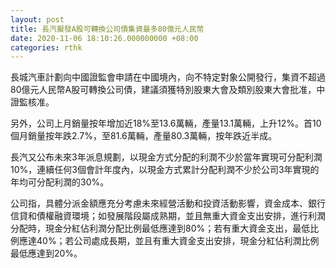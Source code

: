 ```yaml
---
layout: post
title: 長汽擬發A股可轉換公司債集資最多80億元人民幣
date: 2020-11-06 18:10:26.000000000 +08:00
categories: rthk
---
```


長城汽車計劃向中國證監會申請在中國境內，向不特定對象公開發行，集資不超過80億元人民幣A股可轉換公司債，建議須獲特別股東大會及類別股東大會批准，中證監核准。

另外，公司上月銷量按年增加近18%至13.6萬輛，產量13.1萬輛，上升12%。首10個月銷量按年跌2.7%，至81.6萬輛，產量80.3萬輛，按年跌近半成。

長汽又公布未來3年派息規劃，以現金方式分配的利潤不少於當年實現可分配利潤10%，連續任何3個會計年度內，以現金方式累計分配利潤不少於公司3年實現的年均可分配利潤的30%。

公司指，具體分派金額應充分考慮未來經營活動和投資活動影響，資金成本、銀行信貸和債權融資環境；如發展階段屬成熟期，並且無重大資金支出安排，進行利潤分配時，現金分紅佔利潤分配比例最低應達到80%；若有重大資金支出，最低比例應達40%；若公司處成長期，並且有重大資金支出安排，現金分紅佔利潤比例最低應達到20%。
